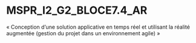 # MSPR_I2_G2_BLOCE7.4_AR
« Conception d’une solution applicative en temps réel et utilisant la réalité augmentée (gestion du projet dans un environnement agile) »
